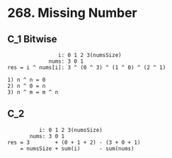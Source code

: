 # 268. Missing Number

## C_1 Bitwise
```
                i: 0 1 2 3(numsSize)
             nums: 3 0 1
res = i ^ nums[i]: 3 ^ (0 ^ 3) ^ (1 ^ 0) ^ (2 ^ 1)

1) n ^ n = 0
2) n ^ 0 = n
3) n ^ m = m ^ n
```

## C_2
```
          i: 0 1 2 3(numsSize)
       nums: 3 0 1
res = 3        + (0 + 1 + 2) - (3 + 0 + 1)
    = numsSize + sum(i)      - sum(nums)
```